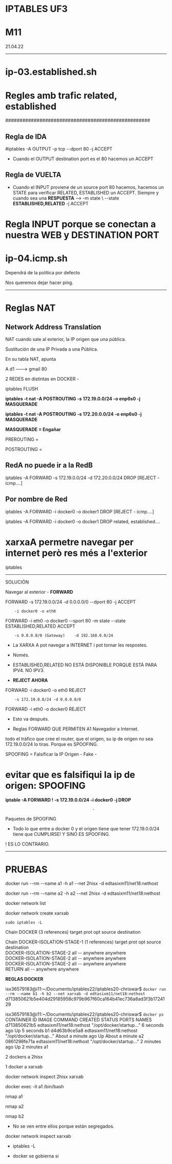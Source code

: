 # IPTABLES UF3
# M11

21.04.22

------

# ip-03.established.sh

# Regles amb trafic related, established
###################################################

## Regla de IDA

#iptables -A OUTPUT -p tcp --dport 80 -j ACCEPT 

* Cuando el OUTPUT destination port es el 80 hacemos un ACCEPT

## Regla de VUELTA

* Cuando el INPUT proviene de un source port  80 hacemos, hacemos un STATE para verificar RELATED, ESTABLISHED un ACCEPT. Siempre y cuando sea una __RESPUESTA__ --> -m state \ --state __ESTABLISHED,RELATED__ -j ACCEPT





# Regla INPUT porque se conectan a nuestra WEB y DESTINATION PORT




# ip-04.icmp.sh

Dependrá de la política por defecto

Nos queremos dejar hacer ping.



-----------------

# Reglas NAT

## Network Address Translation

NAT cuando sale al exterior, la IP origen que una pública.

Sustitución de una IP Privada a una Pública.

En su tabla NAT, apunta 

A d1 ---> gmail 80




2 REDES en distintas en DOCKER -

iptables FLUSH

<foto>

__iptables -t nat -A POSTROUTING -s 172.19.0.0/24 -o enp6s0 -j MASQUERADE__

__iptables -t nat -A POSTROUTING -s 172.20.0.0/24 -o enp6s0 -j MASQUERADE__

__MASQUERADE = Engañar__

PREROUTING =

POSTROUTING =

## RedA no puede ir a la RedB

iptables -A FORWARD -s 172.19.0.0/24 -d 172.20.0.0/24 DROP [REJECT - icmp....]

## Por nombre de Red

iptables -A FORWARD -i docker0 -o docker1 DROP [REJECT - icmp....]

iptables -A FORWARD -i docker0 -o docker1 DROP related, established....



# xarxaA permetre navegar per internet però res més a l'exterior

iptables 


---

SOLUCIÓN

Navegar al exterior - __FORWARD__

FORWARD -s 172.19.0.0/24 -d 0.0.0.0/0 --dport 80 -j ACCEPT 

        -i docker0 -o eth0

FORWARD -i eth0 -o docker0 --sport 80 -m state --state ESTABLISHED,RELATED ACCEPT

        -s 0.0.0.0/0 (Gateway)    -d 192.168.0.0/24

* La XARXA A pot navegar a INTERNET i pot tornar les respostes.

* Només.

* ESTABLISHED,RELATED NO ESTÁ DISPONIBLE PORQUE ESTÁ PARA IPV4. NO IPV3.

* __REJECT AHORA__

FORWARD -i docker0 -o eth0 REJECT

        -s 172.19.0.0/24 -d 0.0.0.0/0

FORWARD -i eth0 -o docker0 REJECT

* Esto va después.

* Reglas FORWARD QUE PERMITEN A1 Navegador a Internet.


todo el tráfico que cree el router, que el origen, su ip de origen no sea  172.19.0.0/24 lo tiras. Porque es SPOOFING.

SPOOFING = Falsificar la IP Origen - Fake - 

# evitar que es falsifiqui la ip de origen: SPOOFING
**iptable -A FORWARD  ! -s 172.19.0.0/24 -i docker0 -j DROP**

                                          - 

Paquetes de SPOOFING

* Todo lo que entre a docker 0 y el origen tiene que tener 172.19.0.0/24 tiene que CUMPLIRSE! Y SINO ES SPOOFING.

! ES LO CONTRARIO. 

------------

# PRUEBAS

docker run --rm --name a1 -h a1 --net 2hisx -d edtasixm11/net18:nethost

docker run --rm --name a2 -h a2 --net 2hisx -d edtasixm11/net18:nethost

docker network list

docker network create xarxab

`sudo iptables -L`


Chain DOCKER (3 references)
target     prot opt source               destination         

Chain DOCKER-ISOLATION-STAGE-1 (1 references)
target     prot opt source               destination         
DOCKER-ISOLATION-STAGE-2  all  --  anywhere             anywhere            
DOCKER-ISOLATION-STAGE-2  all  --  anywhere             anywhere            
DOCKER-ISOLATION-STAGE-2  all  --  anywhere             anywhere            
RETURN     all  --  anywhere             anywhere   

__REGLAS DOCKER__

isx36579183@i11:~/Documents/iptables22/iptables20-chriswar$ `docker run --rm --name b1 -h b2 --net xarxab -d edtasixm11/net18:nethost`
d713850621b5e404d29185958c979b967f60ca164b41ec736a8ad3f3b1724129


isx36579183@i11:~/Documents/iptables22/iptables20-chriswar$ `docker ps`
CONTAINER ID   IMAGE                      COMMAND                  CREATED              STATUS              PORTS     NAMES
d713850621b5   edtasixm11/net18:nethost   "/opt/docker/startup…"   6 seconds ago        Up 5 seconds                  b1
d4d63b9ce5a8   edtasixm11/net18:nethost   "/opt/docker/startup…"   About a minute ago   Up About a minute             a2
0861298fe71a   edtasixm11/net18:nethost   "/opt/docker/startup…"   2 minutes ago        Up 2 minutes                  a1


2 dockers a 2hisx

1 docker a xarxab


docker network inspect 2hisx xarxab



docker exec -it a1 /bin/bash

nmap a1

nmap a2

nmap b2

* No se ven entre ellos porque están segregados.

docker network inspect xarxab





* iptables -L

* docker se gobierna si 